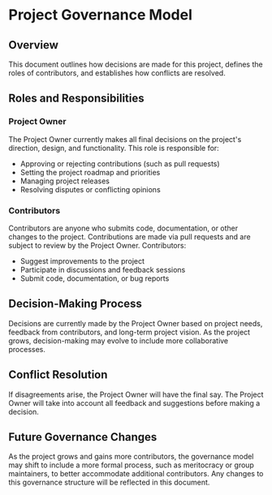 <!--
SPDX-FileCopyrightText: 2022 - 2024 Ali Sajid Imami

SPDX-License-Identifier: 0BSD
-->

# Project Governance Model

## Overview

This document outlines how decisions are made for this project, defines the roles of contributors, and establishes how conflicts are resolved.

## Roles and Responsibilities

### Project Owner

The Project Owner currently makes all final decisions on the project's direction, design, and functionality. This role is responsible for:

- Approving or rejecting contributions (such as pull requests)
- Setting the project roadmap and priorities
- Managing project releases
- Resolving disputes or conflicting opinions

### Contributors

Contributors are anyone who submits code, documentation, or other changes to the project. Contributions are made via pull requests and are subject to review by the Project Owner. Contributors:

- Suggest improvements to the project
- Participate in discussions and feedback sessions
- Submit code, documentation, or bug reports

## Decision-Making Process

Decisions are currently made by the Project Owner based on project needs, feedback from contributors, and long-term project vision. As the project grows, decision-making may evolve to include more collaborative processes.

## Conflict Resolution

If disagreements arise, the Project Owner will have the final say. The Project Owner will take into account all feedback and suggestions before making a decision.

## Future Governance Changes

As the project grows and gains more contributors, the governance model may shift to include a more formal process, such as meritocracy or group maintainers, to better accommodate additional contributors. Any changes to this governance structure will be reflected in this document.
